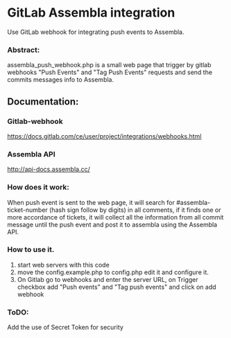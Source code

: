# GitLab Assembla integration
Use GitLab webhook for integrating push events to Assembla.
### Abstract:
assembla_push_webhook.php is a small web page that trigger by gitlab webhooks "Push Events" and "Tag Push Events" requests and send the commits messages info to Assembla.

## Documentation:
### Gitlab-webhook
https://docs.gitlab.com/ce/user/project/integrations/webhooks.html

### Assembla API
http://api-docs.assembla.cc/

### How does it work:
When push event is sent to the web page, it will search for #assembla-ticket-number (hash sign follow by digits) in all comments, if it finds one or more accordance of tickets, it will collect all the information from all commit message until the push event and post it to assembla 
using the Assembla API.

### How to use it.
1. start web servers with this code
1. move the config.example.php to config.php edit it and configure it.
1. On Gitlab go to webhooks and enter the server URL, on Trigger checkbox add "Push events" and "Tag push events" and click on add webhook

### ToDO:
Add the use of Secret Token for security


